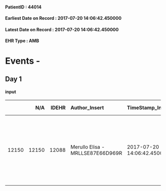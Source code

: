 
#### PatientID : 44014
#### Earliest Date on Record : 2017-07-20 14:06:42.450000
#### Latest Date on Record : 2017-07-20 14:06:42.450000
#### EHR Type : AMB

# Events - 

## Day 1

#### input
|       |    N/A |   IDEHR | Author_Insert                    | TimeStamp_Insert           | EHRType   |   PatientID |   IDDigitalSignDocument | persone_vicine   |   Unnamed: 0_x.1 |   IDANAMNESI_SOCIALE | Patient   | FamigliaAltro   | Paziente_T   | FamigliaAltro_T   |   Non_Rilevabile_x.1 | Note_Non_Rilevabile_x.1   | opt_Problemi   | Note_I                                                                                                             | ds_note_timori                                                                                                   | chk_contr_sintomi   | opt_paziente_a   | opt_famiglia_a   | opt_adeguatezza   | opt_paziente_solo   | ds_note_con                                                                                | opt_presente_assente   | Presenza_minori   | Caregiver_principale   | opt_capacita   | ds_familiari_coinv   | opt_necessario   | opt_presente   | opt_risorse_ec   | opt_paziente_psi   | opt_Ins_vol   | ds_note_prio                                                                                                        | opt_paziente_ad   | opt_caregiver_ad   | opt_esenzione   |   ds_codice_es | Needs     | Domestic partnership   | Fragility   | opt_famiglia_psi   |
|------:|-------:|--------:|:---------------------------------|:---------------------------|:----------|------------:|------------------------:|:-----------------|-----------------:|---------------------:|:----------|:----------------|:-------------|:------------------|---------------------:|:--------------------------|:---------------|:-------------------------------------------------------------------------------------------------------------------|:-----------------------------------------------------------------------------------------------------------------|:--------------------|:-----------------|:-----------------|:------------------|:--------------------|:-------------------------------------------------------------------------------------------|:-----------------------|:------------------|:-----------------------|:---------------|:---------------------|:-----------------|:---------------|:-----------------|:-------------------|:--------------|:--------------------------------------------------------------------------------------------------------------------|:------------------|:-------------------|:----------------|---------------:|:----------|:-----------------------|:------------|:-------------------|
| 12150 |  12150 |   12088 | Merullo Elisa - MRLLSE87E66D969R | 2017-07-20 14:06:42.450000 | AMB       |       44014 |                  823643 | N/A              |             6666 |                 4205 | Si#1      | Si#1            | No#0         | Si#1              |                    0 | NR                        | Si#1           | Pz lucido a tratti e non totalmente informato della sua situazione clinica. Moglie consapevole del quadro clinico. | La moglie ha espresso il desiderio che il pz non soffra: al momento nonostante la terapia il pz ha molto dolore. | controllo sintomi#0 | Indefinite#2     | Congruenti#1     | Si#1              | No#0                | Il pz vive con la coniuge. Presenti due figli che vivono vicino. Non ci sono altri parenti | Presente#1             | No#0              | spouse                 | Adeguato#0     | sons                 | No#0             | No#0           | Adeguate#1       | No#0               | No#0          | Il bisogno espresso √® a livello clinico assistenziale. Spiegato il ricovero in degenza ed il senso dell'assistenza | Parziale#1        | Totale#2           | Si#1            |             48 | Clinici#0 | Coniuge/Convivente#0   | nessuna#0   | S√¨#1              |


